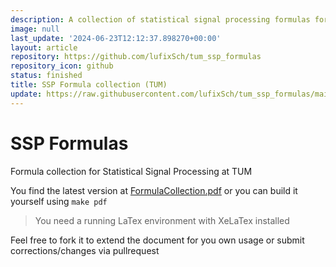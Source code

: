 ```yaml
---
description: A collection of statistical signal processing formulas for TUM
image: null
last_update: '2024-06-23T12:12:37.898270+00:00'
layout: article
repository: https://github.com/lufixSch/tum_ssp_formulas
repository_icon: github
status: finished
title: SSP Formula collection (TUM)
update: https://raw.githubusercontent.com/lufixSch/tum_ssp_formulas/main/README.md
---
```


# SSP Formulas

Formula collection for Statistical Signal Processing at TUM

You find the latest version at [FormulaCollection.pdf](https://github.com/lufixSch/tum_ssp_formulas/blob/main/FormulaCollection.pdf) or you can build it yourself using `make pdf`
> You need a running LaTex environment with XeLaTex installed

Feel free to fork it to extend the document for you own usage or submit corrections/changes via pullrequest